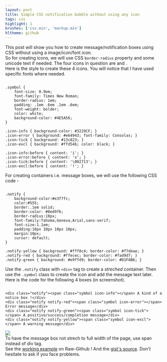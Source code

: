 ```yaml
---
layout: post
title: Simple CSS notification bubble without using any icon
tags: css
highlight: 1
brushes: ['css.min', 'markup.min']
hltheme: github
---
```


This post will show you how to create message/notification boxes using CSS without using a image/icon/font icon.  
So for creating icons, we will use CSS `border-radius` property and some unicode text if needed. The four icons in question are <span class="symbol icon-info"></span> 
<span class="symbol icon-error"></span> <span class="symbol icon-tick"></span> and <span class="symbol icon-excl"></span>.  
Here is the style to create these 4 icons. You will notice that I have used specific fonts where needed.

<pre><code class="language-css">
.symbol {
	font-size: 0.9em;
	font-family: Times New Roman;
	border-radius: 1em;
	padding: .1em .6em .1em .6em;
	font-weight: bolder;
	color: white;
	background-color: #4E5A56;
}

.icon-info { background-color: #3229CF; }
.icon-error { background: #e64943; font-family: Consolas; }
.icon-tick { background: #13c823; }
.icon-excl { background: #ffd54b; color: black; }

.icon-info:before { content: 'i'; }
.icon-error:before { content: 'x'; }
.icon-tick:before { content: '\002713'; }
.icon-excl:before { content: '!'; }
</code></pre>

For creating containers i.e. message boxes, we will use the following CSS code -

<pre><code class="language-css">
.notify {
	background-color:#e3f7fc; 
	color:#555; 
    border:.1em solid;
	border-color: #8ed9f6;
    border-radius:10px;
    font-family:Tahoma,Geneva,Arial,sans-serif;
    font-size:1.1em;
    padding:10px 10px 10px 10px;
    margin:10px;
    cursor: default;
}

.notify-yellow { background: #fff8c4; border-color: #f7deae; }
.notify-red { background: #ffecec; border-color: #fad9d7; }
.notify-green { background: #e9ffd9; border-color: #D1FAB6; }
</code></pre>

Use the `.notify` class with `<div>` tag to create a *streched* container. Then use the `.symbol` class to create the icon and add the message text later. Here is the 
code for the following 4 boxes (in screenshot).

<pre><code class="language-markup">
&lt;div class=&quot;notify&quot;&gt;&lt;span class=&quot;symbol icon-info&quot;&gt;&lt;/span&gt; A kind of a notice box !&lt;/div&gt;
&lt;div class=&quot;notify notify-red&quot;&gt;&lt;span class=&quot;symbol icon-error&quot;&gt;&lt;/span&gt; Error message&lt;/div&gt;
&lt;div class=&quot;notify notify-green&quot;&gt;&lt;span class=&quot;symbol icon-tick&quot;&gt;&lt;/span&gt; A positive/success/completion message&lt;/div&gt;
&lt;div class=&quot;notify notify-yellow&quot;&gt;&lt;span class=&quot;symbol icon-excl&quot;&gt;&lt;/span&gt; A warning message&lt;/div&gt;
</code></pre>

<!-- image -->
<img src="http://i.imgur.com/WCoo9za.png">

<div class="notify"><span class="symbol icon-info"></span> To have the message box not strech to full width of the page, use span instead of div tag. </div> 
See the <a href="https://rawgit.com/aviaryan/4125787eaec46348268e/raw/7e2dfdc223f9d3adf08e97355c5756f3ad8c7692/css-box-noimage.html">working example</a> on Raw-Github ! And the <a href="https://gist.github.com/aviaryan/4125787eaec46348268e">gist's source</a>.  
Don't hesitate to ask if you face problems.
